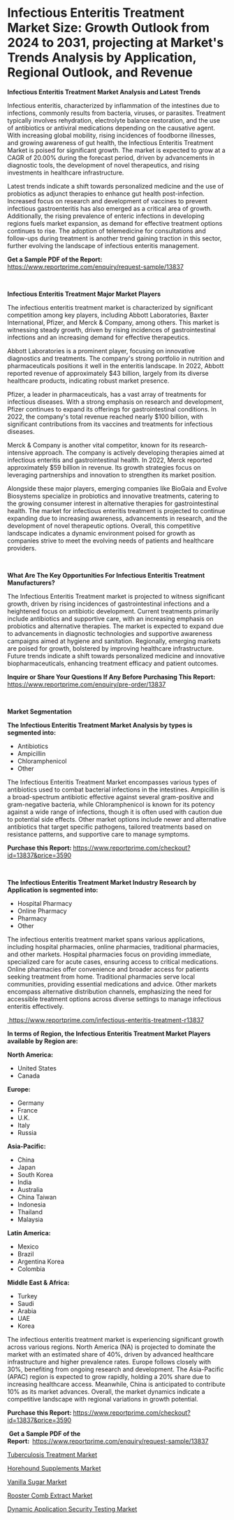 <p><h1>Infectious Enteritis Treatment Market Size: Growth Outlook from 2024 to 2031, projecting at Market's Trends Analysis by Application, Regional Outlook, and Revenue</h1></p><p><strong>Infectious Enteritis Treatment Market Analysis and Latest Trends</strong></p>
<p><p>Infectious enteritis, characterized by inflammation of the intestines due to infections, commonly results from bacteria, viruses, or parasites. Treatment typically involves rehydration, electrolyte balance restoration, and the use of antibiotics or antiviral medications depending on the causative agent. With increasing global mobility, rising incidences of foodborne illnesses, and growing awareness of gut health, the Infectious Enteritis Treatment Market is poised for significant growth. The market is expected to grow at a CAGR of 20.00% during the forecast period, driven by advancements in diagnostic tools, the development of novel therapeutics, and rising investments in healthcare infrastructure. </p><p>Latest trends indicate a shift towards personalized medicine and the use of probiotics as adjunct therapies to enhance gut health post-infection. Increased focus on research and development of vaccines to prevent infectious gastroenteritis has also emerged as a critical area of growth. Additionally, the rising prevalence of enteric infections in developing regions fuels market expansion, as demand for effective treatment options continues to rise. The adoption of telemedicine for consultations and follow-ups during treatment is another trend gaining traction in this sector, further evolving the landscape of infectious enteritis management.</p></p>
<p><strong>Get a Sample PDF of the Report:&nbsp;</strong> <a href="https://www.reportprime.com/enquiry/request-sample/13837?utm_campaign=104&utm_medium=2&utm_source=Github&utm_content=ia&utm_term=16112024&utm_id=infectious-enteritis-treatment">https://www.reportprime.com/enquiry/request-sample/13837</a></p>
<p>&nbsp;</p>
<p><strong>Infectious Enteritis Treatment Major Market Players</strong></p>
<p><p>The infectious enteritis treatment market is characterized by significant competition among key players, including Abbott Laboratories, Baxter International, Pfizer, and Merck & Company, among others. This market is witnessing steady growth, driven by rising incidences of gastrointestinal infections and an increasing demand for effective therapeutics.</p><p>Abbott Laboratories is a prominent player, focusing on innovative diagnostics and treatments. The company's strong portfolio in nutrition and pharmaceuticals positions it well in the enteritis landscape. In 2022, Abbott reported revenue of approximately $43 billion, largely from its diverse healthcare products, indicating robust market presence.</p><p>Pfizer, a leader in pharmaceuticals, has a vast array of treatments for infectious diseases. With a strong emphasis on research and development, Pfizer continues to expand its offerings for gastrointestinal conditions. In 2022, the company's total revenue reached nearly $100 billion, with significant contributions from its vaccines and treatments for infectious diseases.</p><p>Merck & Company is another vital competitor, known for its research-intensive approach. The company is actively developing therapies aimed at infectious enteritis and gastrointestinal health. In 2022, Merck reported approximately $59 billion in revenue. Its growth strategies focus on leveraging partnerships and innovation to strengthen its market position.</p><p>Alongside these major players, emerging companies like BioGaia and Evolve Biosystems specialize in probiotics and innovative treatments, catering to the growing consumer interest in alternative therapies for gastrointestinal health. The market for infectious enteritis treatment is projected to continue expanding due to increasing awareness, advancements in research, and the development of novel therapeutic options. Overall, this competitive landscape indicates a dynamic environment poised for growth as companies strive to meet the evolving needs of patients and healthcare providers.</p></p>
<p>&nbsp;</p>
<p><strong>What Are The Key Opportunities For Infectious Enteritis Treatment Manufacturers?</strong></p>
<p><p>The Infectious Enteritis Treatment market is projected to witness significant growth, driven by rising incidences of gastrointestinal infections and a heightened focus on antibiotic development. Current treatments primarily include antibiotics and supportive care, with an increasing emphasis on probiotics and alternative therapies. The market is expected to expand due to advancements in diagnostic technologies and supportive awareness campaigns aimed at hygiene and sanitation. Regionally, emerging markets are poised for growth, bolstered by improving healthcare infrastructure. Future trends indicate a shift towards personalized medicine and innovative biopharmaceuticals, enhancing treatment efficacy and patient outcomes.</p></p>
<p><strong>Inquire or Share Your Questions If Any Before Purchasing This Report:</strong> <a href="https://www.reportprime.com/enquiry/pre-order/13837?utm_campaign=104&utm_medium=2&utm_source=Github&utm_content=ia&utm_term=16112024&utm_id=infectious-enteritis-treatment">https://www.reportprime.com/enquiry/pre-order/13837</a></p>
<p>&nbsp;</p>
<p><strong>Market Segmentation</strong></p>
<p><strong>The Infectious Enteritis Treatment Market Analysis by types is segmented into:</strong></p>
<p><ul><li>Antibiotics</li><li>Ampicillin</li><li>Chloramphenicol</li><li>Other</li></ul></p>
<p><p>The Infectious Enteritis Treatment Market encompasses various types of antibiotics used to combat bacterial infections in the intestines. Ampicillin is a broad-spectrum antibiotic effective against several gram-positive and gram-negative bacteria, while Chloramphenicol is known for its potency against a wide range of infections, though it is often used with caution due to potential side effects. Other market options include newer and alternative antibiotics that target specific pathogens, tailored treatments based on resistance patterns, and supportive care to manage symptoms.</p></p>
<p><strong>Purchase this Report:&nbsp;</strong><a href="https://www.reportprime.com/checkout?id=13837&price=3590&utm_campaign=104&utm_medium=2&utm_source=Github&utm_content=ia&utm_term=16112024&utm_id=infectious-enteritis-treatment">https://www.reportprime.com/checkout?id=13837&price=3590</a></p>
<p>&nbsp;</p>
<p><strong>The Infectious Enteritis Treatment Market Industry Research by Application is segmented into:</strong></p>
<p><ul><li>Hospital Pharmacy</li><li>Online Pharmacy</li><li>Pharmacy</li><li>Other</li></ul></p>
<p><p>The infectious enteritis treatment market spans various applications, including hospital pharmacies, online pharmacies, traditional pharmacies, and other markets. Hospital pharmacies focus on providing immediate, specialized care for acute cases, ensuring access to critical medications. Online pharmacies offer convenience and broader access for patients seeking treatment from home. Traditional pharmacies serve local communities, providing essential medications and advice. Other markets encompass alternative distribution channels, emphasizing the need for accessible treatment options across diverse settings to manage infectious enteritis effectively.</p></p>
<p><a href="https://www.reportprime.com/infectious-enteritis-treatment-r13837?utm_campaign=104&utm_medium=2&utm_source=Github&utm_content=ia&utm_term=16112024&utm_id=infectious-enteritis-treatment">&nbsp;https://www.reportprime.com/infectious-enteritis-treatment-r13837</a></p>
<p><strong>In terms of Region, the Infectious Enteritis Treatment Market Players available by Region are:</strong></p>
<p>
    <p> <strong> North America: </strong>
        <ul>
            <li>United States</li>
            <li>Canada</li>
        </ul>
        </p> 
    <p> <strong> Europe: </strong>
        <ul>
            <li>Germany</li>
            <li>France</li>
            <li>U.K.</li>
            <li>Italy</li>
            <li>Russia</li>
        </ul>
        </p> 
    <p> <strong> Asia-Pacific: </strong>
        <ul>
            <li>China</li>
            <li>Japan</li>
            <li>South Korea</li>
            <li>India</li>
            <li>Australia</li>
            <li>China Taiwan</li>
            <li>Indonesia</li>
            <li>Thailand</li>
            <li>Malaysia</li>
        </ul>
        </p> 
    <p> <strong> Latin America: </strong>
        <ul>
            <li>Mexico</li>
            <li>Brazil</li>
            <li>Argentina Korea</li>
            <li>Colombia</li>
        </ul>
        </p> 
    <p> <strong> Middle East & Africa: </strong>
        <ul>
            <li>Turkey</li>
            <li>Saudi</li>
            <li>Arabia</li>
            <li>UAE</li>
            <li>Korea</li>
        </ul>
    </p>
    </p>
<p><p>The infectious enteritis treatment market is experiencing significant growth across various regions. North America (NA) is projected to dominate the market with an estimated share of 40%, driven by advanced healthcare infrastructure and higher prevalence rates. Europe follows closely with 30%, benefiting from ongoing research and development. The Asia-Pacific (APAC) region is expected to grow rapidly, holding a 20% share due to increasing healthcare access. Meanwhile, China is anticipated to contribute 10% as its market advances. Overall, the market dynamics indicate a competitive landscape with regional variations in growth potential.</p></p>
<p><strong>Purchase this Report: </strong><a href="https://www.reportprime.com/checkout?id=13837&price=3590&utm_campaign=104&utm_medium=2&utm_source=Github&utm_content=ia&utm_term=16112024&utm_id=infectious-enteritis-treatment">https://www.reportprime.com/checkout?id=13837&price=3590</a></p>
<p>&nbsp;<strong>Get a Sample PDF of the Report:&nbsp;&nbsp;</strong><a href="https://www.reportprime.com/enquiry/request-sample/13837?utm_campaign=104&utm_medium=2&utm_source=Github&utm_content=ia&utm_term=16112024&utm_id=infectious-enteritis-treatment">https://www.reportprime.com/enquiry/request-sample/13837</a></p>
<p><strong></strong></p>
<p><p><a href="https://issuu.com/reportprime-2/docs/tuberculosis-treatment-market-size-_2c0131e1a487f4?utm_campaign=104&utm_medium=2&utm_source=Github&utm_content=ia&utm_term=16112024&utm_id=infectious-enteritis-treatment">Tuberculosis Treatment Market</a></p><p><a href="https://www.linkedin.com/pulse/horehound-supplements-value-chain-analysis-from-raw-materials-krcye?utm_campaign=104&utm_medium=2&utm_source=Github&utm_content=ia&utm_term=16112024&utm_id=infectious-enteritis-treatment">Horehound Supplements Market</a></p><p><a href="https://www.linkedin.com/pulse/vanilla-sugar-ecosystem-mapping-innovation-value-chains-2024-2031-gbece?utm_campaign=104&utm_medium=2&utm_source=Github&utm_content=ia&utm_term=16112024&utm_id=infectious-enteritis-treatment">Vanilla Sugar Market</a></p><p><a href="https://www.linkedin.com/pulse/rooster-comb-extract-market-emerging-trends-future-prospects-6vjte?utm_campaign=104&utm_medium=2&utm_source=Github&utm_content=ia&utm_term=16112024&utm_id=infectious-enteritis-treatment">Rooster Comb Extract Market</a></p><p><a href="https://issuu.com/reportprime-2/docs/dynamic-application-security-testin_33d3348cfdeb26?utm_campaign=104&utm_medium=2&utm_source=Github&utm_content=ia&utm_term=16112024&utm_id=infectious-enteritis-treatment">Dynamic Application Security Testing Market</a></p></p>